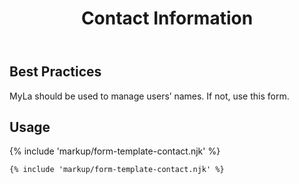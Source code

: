 ﻿---
title: Contact Information
summary: The Contact Information block allows the user to manage their bare minimum contact information.
tags: form-templates
layout: guide
eleventyNavigation:
  key: Contact Information
  parent: Form Templates
  order: 2
  excerpt: The Contact Information block allows the user to manage their bare minimum contact information.
  img: /img/illustrations/illus-contact-information.svg
---

## Best Practices

MyLa should be used to manage users’ names. If not, use this form.

## Usage

{% include 'markup/form-template-contact.njk' %}

``` html
{% include 'markup/form-template-contact.njk' %}
```
